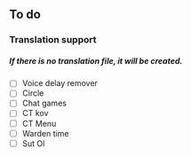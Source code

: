 ## To do

### Translation support
##### If there is no translation file, it will be created.
- [ ] Voice delay remover
- [ ] Circle
- [ ] Chat games
- [ ] CT kov
- [ ] CT Menu
- [ ] Warden time
- [ ] Sut Ol